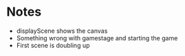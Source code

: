 # Notes
* displayScene shows the canvas
* Something wrong with gamestage and starting the game
* First scene is doubling up